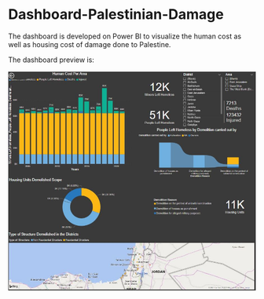 # Dashboard-Palestinian-Damage
The dashboard is developed on Power BI to visualize the human cost as well as housing cost of damage done to Palestine.


The dashboard preview is:



![image](https://github.com/nawalmunif/Dashboard-Palestinian-Damage/blob/170008f967f17a8bca8f325e0544ecd229f5ab22/Desktop%20preview.JPG)

